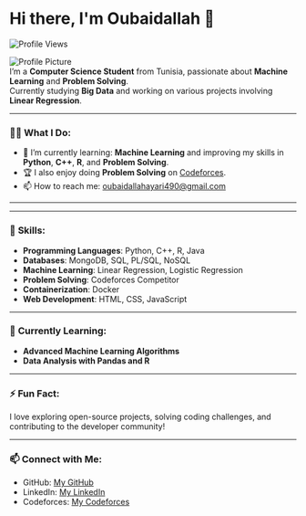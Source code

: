 # Hi there, I'm Oubaidallah 👋

![Profile Views](https://komarev.com/ghpvc/?username=oubaid0allah0ayari&color=blue)

![Profile Picture](https://media.licdn.com/dms/image/v2/D4D03AQERBgRf6wosRw/profile-displayphoto-shrink_800_800/profile-displayphoto-shrink_800_800/0/1727106937383?e=1732752000&v=beta&t=L1RqSHZkMDvkfZq24IIaXMrj-Wg4rI3NDxAQizzI9ZE)  
I’m a **Computer Science Student** from Tunisia, passionate about **Machine Learning** and **Problem Solving**.  
Currently studying **Big Data** and working on various projects involving **Linear Regression**.

---

### 👨‍💻 **What I Do:**

- 🌱 I’m currently learning: **Machine Learning** and improving my skills in **Python**, **C++**, **R**, and **Problem Solving**.
- 🏆 I also enjoy doing **Problem Solving** on [Codeforces](https://codeforces.com/profile/oubaidallahayari490).
- 📫 How to reach me: oubaidallahayari490@gmail.com

---


---

### 🌟 **Skills:**

- **Programming Languages**: Python, C++, R, Java
- **Databases**: MongoDB, SQL, PL/SQL, NoSQL
- **Machine Learning**: Linear Regression, Logistic Regression
- **Problem Solving**: Codeforces Competitor
- **Containerization**: Docker
- **Web Development**: HTML, CSS, JavaScript

---

### 📝 **Currently Learning:**

- **Advanced Machine Learning Algorithms**
- **Data Analysis with Pandas and R**

---

### ⚡ **Fun Fact:**
I love exploring open-source projects, solving coding challenges, and contributing to the developer community!

---

### 📫 **Connect with Me:**

- GitHub: [My GitHub](https://github.com/oubaid0allah0ayari)
- LinkedIn: [My LinkedIn](https://www.linkedin.com/in/ayari-oubaidallah-92633b264/)
- Codeforces: [My Codeforces](https://codeforces.com/profile/oubaidallahayari490)

